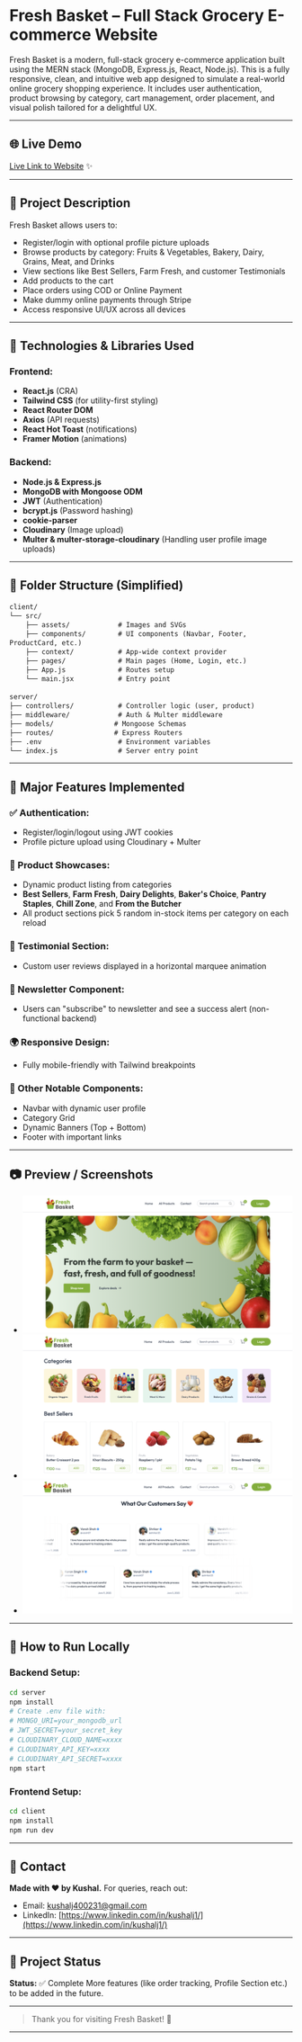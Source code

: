 # Fresh Basket – Full Stack Grocery E-commerce Website

Fresh Basket is a modern, full-stack grocery e-commerce application built using the MERN stack (MongoDB, Express.js, React, Node.js). This is a fully responsive, clean, and intuitive web app designed to simulate a real-world online grocery shopping experience. It includes user authentication, product browsing by category, cart management, order placement, and visual polish tailored for a delightful UX.

---

## 🌐 Live Demo

[Live Link to Website](https://fresh-basket-mu.vercel.app/) ✨

---

## 🌱 Project Description

Fresh Basket allows users to:

* Register/login with optional profile picture uploads
* Browse products by category: Fruits & Vegetables, Bakery, Dairy, Grains, Meat, and Drinks
* View sections like Best Sellers, Farm Fresh, and customer Testimonials
* Add products to the cart
* Place orders using COD or Online Payment
* Make dummy online payments through Stripe
* Access responsive UI/UX across all devices

---

## 🧰 Technologies & Libraries Used

### Frontend:

* **React.js** (CRA)
* **Tailwind CSS** (for utility-first styling)
* **React Router DOM**
* **Axios** (API requests)
* **React Hot Toast** (notifications)
* **Framer Motion** (animations)

### Backend:

* **Node.js & Express.js**
* **MongoDB with Mongoose ODM**
* **JWT** (Authentication)
* **bcrypt.js** (Password hashing)
* **cookie-parser**
* **Cloudinary** (Image upload)
* **Multer & multer-storage-cloudinary** (Handling user profile image uploads)

---

## 🛁 Folder Structure (Simplified)

```
client/
└── src/
    ├── assets/            # Images and SVGs
    ├── components/        # UI components (Navbar, Footer, ProductCard, etc.)
    ├── context/           # App-wide context provider
    ├── pages/             # Main pages (Home, Login, etc.)
    ├── App.js             # Routes setup
    └── main.jsx           # Entry point

server/
├── controllers/           # Controller logic (user, product)
├── middleware/            # Auth & Multer middleware
├── models/               # Mongoose Schemas
├── routes/               # Express Routers
├── .env                   # Environment variables
└── index.js               # Server entry point
```

---

## 🔹 Major Features Implemented

### ✅ Authentication:

* Register/login/logout using JWT cookies
* Profile picture upload using Cloudinary + Multer

### 🍇 Product Showcases:

* Dynamic product listing from categories
* **Best Sellers**, **Farm Fresh**, **Dairy Delights**, **Baker's Choice**, **Pantry Staples**, **Chill Zone**, and **From the Butcher**
* All product sections pick 5 random in-stock items per category on each reload

### 🛅 Testimonial Section:

* Custom user reviews displayed in a horizontal marquee animation

### 📢 Newsletter Component:

* Users can "subscribe" to newsletter and see a success alert (non-functional backend)

### 🌍 Responsive Design:

* Fully mobile-friendly with Tailwind breakpoints

### 🔹 Other Notable Components:

* Navbar with dynamic user profile
* Category Grid
* Dynamic Banners (Top + Bottom)
* Footer with important links

---

## 📷 Preview / Screenshots

* ![Home Page Banner](./readme_assets/prev1.png)
* ![Categories & Best Sellers](./readme_assets/prev2.png)
* ![Testimonials](./readme_assets/prev3.png)

---

## 📁 How to Run Locally

### Backend Setup:

```bash
cd server
npm install
# Create .env file with:
# MONGO_URI=your_mongodb_url
# JWT_SECRET=your_secret_key
# CLOUDINARY_CLOUD_NAME=xxxx
# CLOUDINARY_API_KEY=xxxx
# CLOUDINARY_API_SECRET=xxxx
npm start
```

### Frontend Setup:

```bash
cd client
npm install
npm run dev
```

---

## 💌 Contact

**Made with ❤️ by Kushal.**
For queries, reach out:

* Email: [kushalj400231@gmail.com](kushalj400231@gmail.com)
* LinkedIn: [https://www.linkedin.com/in/kushalj1/](https://www.linkedin.com/in/kushalj1/)

---

## 📅 Project Status

**Status:** ✅ Complete
More features (like order tracking, Profile Section etc.) to be added in the future.

---

> Thank you for visiting Fresh Basket! 🌿

---

